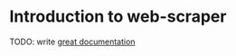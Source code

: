 # Introduction to web-scraper

TODO: write [great documentation](http://jacobian.org/writing/what-to-write/)
